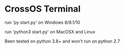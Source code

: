 # CrossOS Terminal

run 'py start.py' on Windows 8/8.1/10 

run 'python3 start.py' on MacOSX and Linux

Been tested on python 3.8+ and won't run on python 2.7
